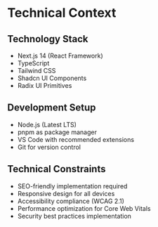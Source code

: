 # Technical Context

## Technology Stack
- Next.js 14 (React Framework)
- TypeScript
- Tailwind CSS
- Shadcn UI Components
- Radix UI Primitives

## Development Setup
- Node.js (Latest LTS)
- pnpm as package manager
- VS Code with recommended extensions
- Git for version control

## Technical Constraints
- SEO-friendly implementation required
- Responsive design for all devices
- Accessibility compliance (WCAG 2.1)
- Performance optimization for Core Web Vitals
- Security best practices implementation 